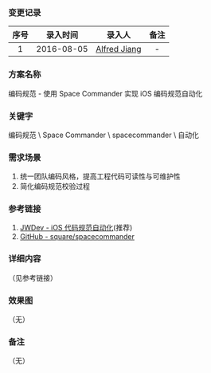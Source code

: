 ### 变更记录

| 序号 | 录入时间 | 录入人 | 备注 |
|:--------:|:--------:|:--------:|:--------:|
| 1 | 2016-08-05 | [Alfred Jiang](https://github.com/viktyz) | - |

### 方案名称

编码规范 - 使用 Space Commander 实现 iOS 编码规范自动化

### 关键字

编码规范 \ Space Commander \ spacecommander \ 自动化

### 需求场景

1. 统一团队编码风格，提高工程代码可读性与可维护性
2. 简化编码规范校验过程

### 参考链接

1. [JWDev - iOS 代码规范自动化](http://jwdev.cn/2016/02/29/iOS%E4%BB%A3%E7%A0%81%E8%A7%84%E8%8C%83%E8%87%AA%E5%8A%A8%E5%8C%96/)(推荐)
2. [GitHub - square/spacecommander](https://github.com/square/spacecommander)

### 详细内容
（见参考链接）

### 效果图
（无）

### 备注
（无）